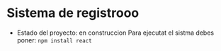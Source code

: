<h1> Sistema de registrooo</h1>

- Estado del proyecto: en construccion
Para ejecutat el sistma debes poner:
 ```npm install react```
